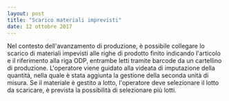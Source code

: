 ```yaml
---
layout: post
title: "Scarico materiali imprevisti"
date: 12 ottobre 2017
---
```


Nel contesto dell'avanzamento di produzione, è possibile collegare lo scarico di materiali impevisti 
alle righe di prodotto finito indicando l'articolo e il riferimento alla riga ODP, entrambe letti tramite barcode
da un cartellino di produzione. L'operatore viene guidato alla videata di imputazione della quantità, nella quale è stata aggiunta
la gestione della seconda unità di misura. Se il materiale è gestito a lotto, l'operatore deve selezionare il lotto da scaricare, 
è prevista la possibilità di selezionare più lotti.
